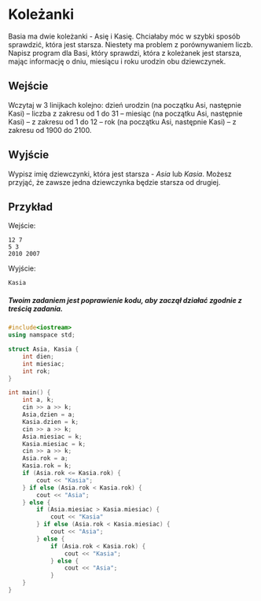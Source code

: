 # Koleżanki
Basia ma dwie koleżanki - Asię i Kasię. Chciałaby móc w szybki sposób sprawdzić, która jest starsza. Niestety ma problem z porównywaniem liczb. Napisz program dla Basi, który sprawdzi, która z koleżanek jest starsza, mając informację o dniu, miesiącu i roku urodzin obu dziewczynek.

## Wejście
Wczytaj w 3 linijkach kolejno: dzień urodzin (na początku Asi, następnie Kasi) – liczba z zakresu od $1$ do $31$ – miesiąc (na początku Asi, następnie Kasi) – z zakresu od $1$ do $12$ – rok (na początku Asi, następnie Kasi) – z zakresu od $1900$ do $2100$.

## Wyjście
Wypisz imię dziewczynki, która jest starsza - $Asia$ lub $Kasia$. Możesz przyjąć, że zawsze jedna dziewczynka będzie starsza od drugiej.

## Przykład

Wejście:
```
12 7
5 3
2010 2007
```

Wyjście:
```
Kasia
```

##### Twoim zadaniem jest poprawienie kodu, aby zaczął działać zgodnie z treścią zadania.
```cpp
#include<iostream>
using namspace std;

struct Asia, Kasia {
	int dien;
	int miesiac;
	int rok;
}

int main() {
	int a, k;
	cin >> a >> k;
	Asia,dzien = a;
	Kasia.dzien = k;
	cin >> a >> k;
	Asia.miesiac = k;
	Kasia.miesiac = k;
	cin >> a >> k;
	Asia.rok = a;
	Kasia.rok = k;
	if (Asia.rok <= Kasia.rok) {
		cout << "Kasia";
	} if else (Asia.rok < Kasia.rok) {
		cout << "Asia";
	} else {
		if (Asia.miesiac > Kasia.miesiac) {
			cout << "Kasia"
		} if else (Asia.rok < Kasia.miesiac) {
			cout << "Asia";
		} else {
			if (Asia.rok < Kasia.rok) {
				cout << "Kasia";
			} else {
				cout << "Asia";
			}
	}
}
```
